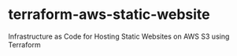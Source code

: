# terraform-aws-static-website
Infrastructure as Code for Hosting Static Websites on AWS S3 using Terraform
